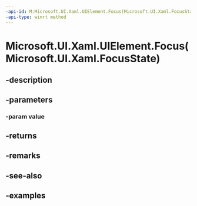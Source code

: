 ```yaml
---
-api-id: M:Microsoft.UI.Xaml.UIElement.Focus(Microsoft.UI.Xaml.FocusState)
-api-type: winrt method
---
```


# Microsoft.UI.Xaml.UIElement.Focus(Microsoft.UI.Xaml.FocusState)

<!--
public bool Focus (Microsoft.UI.Xaml.FocusState value);
-->


## -description

## -parameters

### -param value

## -returns

## -remarks

## -see-also

## -examples


